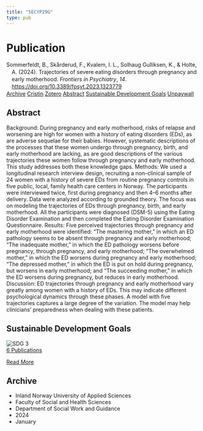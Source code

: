 ```yaml
---
title: "5ECYP29G"
type: pub
---
```

<h1>Publication</h1>
<article id="csl-bib-container-5ECYP29G" class="csl-bib-container">
  <div class="csl-bib-body" style="line-height: 1.35; padding-left: 1em; text-indent:-1em;">
  <div class="csl-entry">Sommerfeldt, B., Sk&#xE5;rderud, F., Kvalem, I. L., Solhaug Gulliksen, K., &amp; Holte, A. (2024). Trajectories of severe eating disorders through pregnancy and early motherhood. <i>Frontiers in Psychiatry</i>, <i>14</i>. <a href="https://doi.org/10.3389/fpsyt.2023.1323779">https://doi.org/10.3389/fpsyt.2023.1323779</a></div>
</div>
  <div class="csl-bib-buttons">
    <a href="#taxonomy-article-5ECYP29G" class="csl-bib-button">Archive</a>
    <a href="https://app.cristin.no/results/show.jsf?id=2221110" alt="Cristin URL" class="csl-bib-button">Cristin</a>
    <a href="http://zotero.org/groups/5402882/items/5ECYP29G" alt="Zotero URL" class="csl-bib-button">Zotero</a>
    <a href="#abstract-article-5ECYP29G" class="csl-bib-button">Abstract</a>
    <a href="#sdg-article-5ECYP29G" class="csl-bib-button">Sustainable Development Goals</a>
    <a href="https://www.frontiersin.org/articles/10.3389/fpsyt.2023.1323779/pdf?isPublishedV2=False" class="csl-bib-button">Unpaywall</a>
  </div>
  <div id="csl-bib-meta-container-5ECYP29G"></div>
</article>
<div id="csl-bib-meta-5ECYP29G" class="csl-bib-meta">
  <article id="abstract-article-5ECYP29G" class="abstract-article">
    <h1>Abstract</h1>
    Background: During pregnancy and early motherhood, risks of relapse and worsening are high for women with a history of eating disorders (EDs), as are adverse sequelae for their babies. However, systematic descriptions of the processes that these women undergo through pregnancy, birth, and early motherhood are lacking, as are good descriptions of the various trajectories these women follow through pregnancy and early motherhood. This study addresses both these knowledge gaps. Methods: We used a longitudinal research interview design, recruiting a non-clinical sample of 24 women with a history of severe EDs from routine pregnancy controls in five public, local, family health care centers in Norway. The participants were interviewed twice, first during pregnancy and then 4–6 months after delivery. Data were analyzed according to grounded theory. The focus was on modeling the trajectories of EDs through pregnancy, birth, and early motherhood. All the participants were diagnosed (DSM-5) using the Eating Disorder Examination and then completed the Eating Disorder Examination Questionnaire. Results: Five perceived trajectories through pregnancy and early motherhood were identified: “The mastering mother,” in which an ED pathology seems to be absent through pregnancy and early motherhood; “The inadequate mother,” in which the ED pathology worsens before pregnancy, through pregnancy, and early motherhood; “The overwhelmed mother,” in which the ED worsens during pregnancy and early motherhood; “The depressed mother,” in which the ED is put on hold during pregnancy, but worsens in early motherhood; and “The succeeding mother,” in which the ED worsens during pregnancy, but reduces in early motherhood. Discussion: ED trajectories through pregnancy and early motherhood vary greatly among women with a history of EDs. This may indicate different psychological dynamics through these phases. A model with five trajectories captures a large degree of the variation. The model may help clinicians’ preparedness when dealing with these patients.
  </article>
  <article id="sdg-article-5ECYP29G" class="sdg-article">
    <h1>Sustainable Development Goals</h1>
    <div class="sdg-container"><div id="sdg3" class="sdg"> <img src="{{< params subfolder >}}images/sdg/sdg03_en.png" class="image" alt="SDG 3"> <div class="sdg-overlay"> <a href="{{< params subfolder >}}en/archive/?sdg=3#archive" class="sdg-publication-count"><span>6</span> Publications</a> <p><a href="https://sdgs.un.org/goals/goal3" class="sdg-read-more">Read More</a></p> </div> </div></div>
  </article>
  <article id="taxonomy-article-5ECYP29G" class="taxonomy-article">
    <h1>Archive</h1>
    <ul>
      <li>Inland Norway University of Applied Sciences</li>
      <li>Faculty of Social and Health Sciences</li>
      <li>Department of Social Work and Guidance</li>
      <li>2024</li>
      <li>January</li>
    </ul>
  </article>
</div>
